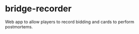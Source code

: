 bridge-recorder
===============

Web app to allow players to record bidding and cards to perform postmortems.
